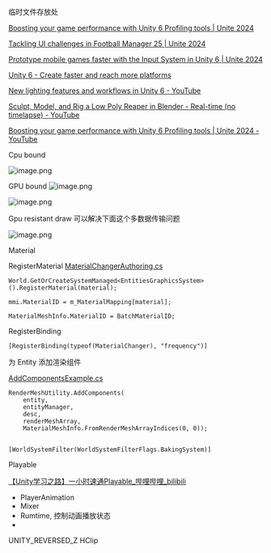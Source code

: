临时文件存放处

[Boosting your game performance with Unity 6 Profiling tools | Unite 2024](https://www.youtube.com/watch?v=_cV1B2hqXGI "Boosting your game performance with Unity 6 Profiling tools | Unite 2024")

[Tackling UI challenges in Football Manager 25 | Unite 2024](https://www.youtube.com/watch?v=im49swPfWIo "Tackling UI challenges in Football Manager 25 | Unite 2024")

[Prototype mobile games faster with the Input System in Unity 6 | Unite 2024](https://www.youtube.com/watch?v=ptvjumIHxYg&t=1s "Prototype mobile games faster with the Input System in Unity 6 | Unite 2024")

[Unity 6 - Create faster and reach more platforms](https://www.youtube.com/watch?v=1SyqN3D6khI "Unity 6 - Create faster and reach more platforms")

[New lighting features and workflows in Unity 6 - YouTube](https://www.youtube.com/watch?v=IpVuIZYFRg4)

[Sculpt, Model, and Rig a Low Poly Reaper in Blender - Real-time (no timelapse) - YouTube](https://www.youtube.com/watch?v=ul5HIDAXoak)


[Boosting your game performance with Unity 6 Profiling tools | Unite 2024 - YouTube](https://www.youtube.com/watch?v=_cV1B2hqXGI)

Cpu bound

![image.png](https://image-1253155090.cos.ap-nanjing.myqcloud.com/202410181440978.png)

GPU bound
![image.png](https://image-1253155090.cos.ap-nanjing.myqcloud.com/202410181441406.png)

![image.png](https://image-1253155090.cos.ap-nanjing.myqcloud.com/202410181502218.png)


Gpu resistant draw 可以解决下面这个多数据传输问题

![image.png](https://image-1253155090.cos.ap-nanjing.myqcloud.com/202410181501006.png)


Material

RegisterMaterial
[MaterialChangerAuthoring.cs](https://github.com/Unity-Technologies/EntityComponentSystemSamples/blob/master/GraphicsSamples/URPSamples/Assets/SampleScenes/4.%20API%20Examples/MaterialMeshChange/SceneAssets/MaterialChangerAuthoring.cs)

```
World.GetOrCreateSystemManaged<EntitiesGraphicsSystem>().RegisterMaterial(material);

mmi.MaterialID = m_MaterialMapping[material];

MaterialMeshInfo.MaterialID = BatchMaterialID;
```


RegisterBinding
```
[RegisterBinding(typeof(MaterialChanger), "frequency")]
```

为 Entity 添加渲染组件

[AddComponentsExample.cs](https://github.com/Unity-Technologies/EntityComponentSystemSamples/blob/e90642374cb7cd1dbb4c33e2d2736e2645521590/GraphicsSamples/URPSamples/Assets/SampleScenes/4.%20API%20Examples/RenderMeshUtilityExample/SceneAssets/AddComponentsExample.cs#L11)

```
RenderMeshUtility.AddComponents(  
    entity,  
    entityManager,  
    desc,  
    renderMeshArray,  
    MaterialMeshInfo.FromRenderMeshArrayIndices(0, 0));
```

```
  
[WorldSystemFilter(WorldSystemFilterFlags.BakingSystem)]
```


Playable

[【Unity学习之路】一小时速通Playable_哔哩哔哩_bilibili](https://www.bilibili.com/video/BV1Er421t7vT/?spm_id_from=333.337.search-card.all.click&vd_source=ebf06d572d5366b5ef7bc5032fefb08d)

- PlayerAnimation
- Mixer
- Rumtime,  控制动画播放状态
- 

UNITY_REVERSED_Z
HClip